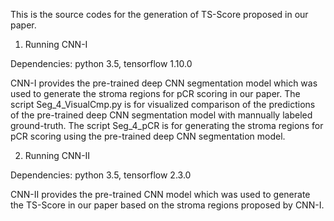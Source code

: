 This is the source codes for the generation of TS-Score proposed in our paper.


1. Running CNN-I

Dependencies: python 3.5, tensorflow 1.10.0

CNN-I provides the pre-trained deep CNN segmentation model which was used to generate the stroma regions for pCR scoring in our paper.
    The script Seg_4_VisualCmp.py is for visualized comparison of the predictions of the pre-trained deep CNN segmentation model with mannually labeled ground-truth.
    The script Seg_4_pCR is for generating the stroma regions for pCR scoring using the pre-trained deep CNN segmentation model.

2. Running CNN-II

Dependencies: python 3.5, tensorflow 2.3.0

CNN-II provides the pre-trained CNN model which was used to generate the TS-Score in our paper based on the stroma regions proposed by CNN-I.
    

